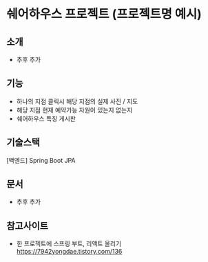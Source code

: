 # 쉐어하우스 프로젝트 (프로젝트명 예시)
## 소개
- 추후 추가

## 기능
- 하나의 지점 클릭시 해당 지점의 실제 사진 / 지도
- 해당 지점 현재 예약가능 자원이 있는지 없는지
- 쉐어하우스 특징 게시판

## 기술스택
[백엔드]
Spring Boot
JPA

## 문서
- 추후 추가

## 참고사이트
- 한 프로젝트에 스프링 부트, 리액트 올리기  
https://7942yongdae.tistory.com/136

